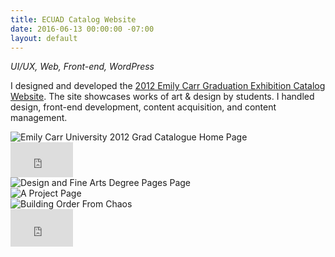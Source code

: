 ```yaml
---
title: ECUAD Catalog Website
date: 2016-06-13 00:00:00 -07:00
layout: default
---
```


*UI/UX, Web, Front-end, WordPress*

I designed and developed the [2012 Emily Carr Graduation Exhibition Catalog Website](http://grad2012.ecuad.ca/). The site showcases works of art & design by students. I handled design, front-end development, content acquisition, and content management.

<div><img class="full-width" src="/uploads/2012-emilycarr-catalogue-home.jpg" alt="Emily Carr University 2012 Grad Catalogue Home Page" /></div>
<div class="vendor">
    <iframe src="https://player.vimeo.com/video/41069060?autoplay=1&color=2196f3" width="100" height="56" frameborder="0" webkitallowfullscreen mozallowfullscreen allowfullscreen></iframe>
</div>
<div><img class="full-width" src="/uploads/2012-emilycarr-catalogue-degrees.jpg" alt="Design and Fine Arts Degree Pages Page" /></div>
<div><img class="full-width" src="/uploads/2012-emilycarr-catalogue-project.jpg" alt="A Project Page" /></div>
<div><img class="full-width" src="/uploads/2012-emilycarr-catalogue-zoomout.jpg" alt="Building Order From Chaos" /></div>
<div class="vendor">
	<iframe src="https://player.vimeo.com/video/80751603?autoplay=1&color=2196f3" width="100" height="60" frameborder="0" webkitallowfullscreen mozallowfullscreen allowfullscreen></iframe>
</div>